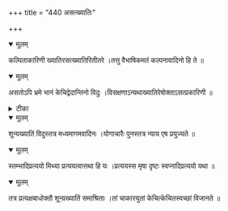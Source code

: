 +++
title = "440 असत्ख्यातिः"

+++


<details open><summary>मूलम्</summary>

कल्पिताकारिणी ख्यातिरसत्ख्यातिरितीतरे ।तत्तु वैभाषिकमतं कल्पनावादिनो हि ते ॥
</details>



<details open><summary>मूलम्</summary>

असतोऽपि भ्रमे भानं केचिद्वेदान्तिनो विदुः ।विसक्षणाऽन्यथाख्यातिरेषोक्ताऽसत्प्रकारिणी ॥
</details>



<details><summary>टीका</summary>

श्लोक.[327]
</details>



<details open><summary>मूलम्</summary>

शून्यख्यातिं विदुस्तत्र मध्यमागमवादिनः ।योगाचारैः पुनस्तत्र न्याय एष प्रयुज्यते ॥
</details>



<details open><summary>मूलम्</summary>

स्तम्भादिप्रत्ययो मिथ्या प्रत्ययत्वात्तथा हि यः ।प्रत्ययस्स मृषा दृष्टः स्वप्नादिप्रत्ययो यथा ॥
</details>



<details open><summary>मूलम्</summary>

तत्र प्रत्यक्षबाधोक्तौ शून्य़ख्यातिं समाश्रिताः ।तां चाकारयुतां केचित्केचितस्वच्छां विजानते ॥
</details>

